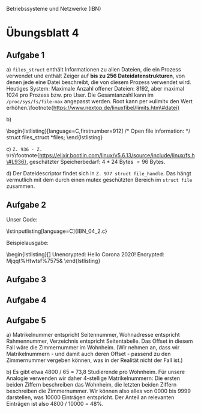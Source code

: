 Betriebssysteme und Netzwerke (IBN)

# Übungsblatt 4

## Aufgabe 1

a) `files_struct` enthält Informationen zu allen Dateien, die ein Prozess verwendet und enthält Zeiger auf **bis zu 256 Dateidatenstrukturen**, von denen jede eine Datei beschreibt, die von diesem Prozess verwendet wird.
Heutiges System: Maximale Anzahl offener Dateien: 8192, aber maximal 1024 pro Prozess bzw. pro User. Die Gesamtanzahl kann im `/proc/sys/fs/file-max` angepasst werden. Root kann per »ulimit« den Wert erhöhen.\footnote{https://www.nextop.de/linuxfibel/limits.htm\#datei}

b)

\begin{lstlisting}[language=C,firstnumber=912]
	/* Open file information: */
	struct files_struct		*files;
\end{lstlisting}

c) `Z. 936 - Z. 975`\footnote{https://elixir.bootlin.com/linux/v5.6.13/source/include/linux/fs.h\#L936}, geschätzter Speicherbedarf: $4*24$ Bytes $=96$ Bytes.

d) Der Dateidescriptor findet sich in `Z. 977 struct file_handle`. Das hängt vermutlich mit dem durch einen mutex geschützten Bereich im `struct file` zusammen.

## Aufgabe 2

Unser Code:

\lstinputlisting[language=C]{IBN_04_2.c}

Beispielausgabe:

\begin{lstlisting}[]
Unencrypted: Hello Corona 2020!
Encrypted: Mjqqt%Htwtsf%7575&
\end{lstlisting}

## Aufgabe 3

## Aufgabe 4

## Aufgabe 5

a) Matrikelnummer entspricht Seitennummer, Wohnadresse entspricht Rahmennummer, Verzeichnis entspricht Seitentabelle. Das Offset in diesem Fall wäre die Zimmernummer im Wohnheim. (Wir nehmen an, dass wir Matrikelnummern - und damit auch deren Offset - passend zu den Zimmernummer vergeben können, was in der Realität nicht der Fall ist.)

b) Es gibt etwa 4800 / 65 = 73,8 Studierende pro Wohnheim. Für unsere Analogie verwenden wir daher 4-stellige Matrikelnummern: Die ersten beiden Ziffern beschreiben das Wohnheim, die letzten beiden Ziffern beschreiben die Zimmernummer. Wir können also alles von 0000 bis 9999 darstellen, was 10000 Einträgen entspricht. Der Anteil an relevanten Einträgen ist also 4800 / 10000 = 48%.
